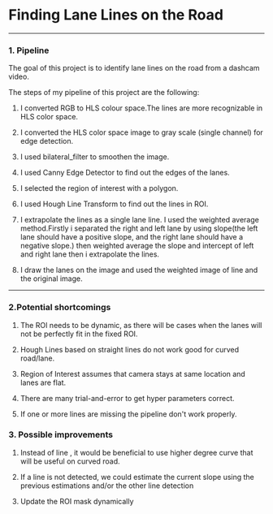 # **Finding Lane Lines on the Road**



---

### **1. Pipeline**

The goal of this project is to identify lane lines on the road from a dashcam video.

The steps of my pipeline of this project are the following:

1. I converted RGB to HLS colour space.The lines are more recognizable in HLS color space.

2. I converted the HLS color space image to gray scale (single channel) for edge detection.
  
3. I used bilateral_filter to smoothen the image.

4. I used Canny Edge Detector to find out the edges of the lanes.

5. I selected the region of interest with a polygon.

6. I used Hough Line Transform to find out the lines in ROI.

7. I extrapolate the lines as a single lane line. I used the weighted average method.Firstly i separated the right and left lane by        using slope(the left lane should have a positive slope, and the right lane should have a negative slope.) then weighted average the      slope and intercept of left and right lane then i extrapolate the lines.

8. I draw the lanes on the image and used the weighted image of line and the original image. 






---




### 2.Potential shortcomings 

1. The ROI needs to be dynamic, as there will be cases when the lanes will not be perfectly fit in the fixed ROI.

2. Hough Lines based on straight lines do not work good for curved road/lane.

3. Region of Interest assumes that camera stays at same location and lanes are flat. 

4. There are many trial-and-error to get hyper parameters correct. 

5. If one or more lines are missing the pipeline don't work properly.



### 3. Possible improvements

1. Instead of line , it would be beneficial to use higher degree curve that will be useful on curved road.

2. If a line is not detected, we could estimate the current slope using the previous estimations and/or the other line detection

3. Update the ROI mask dynamically
